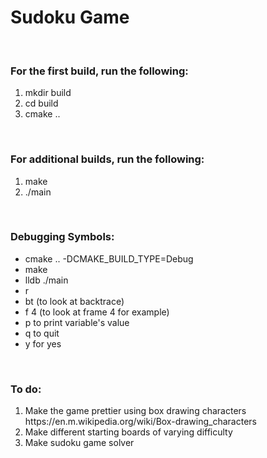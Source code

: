<h1>Sudoku Game</h1>
<br>
<h3>For the first build, run the following:</h3>
<ol>
  <li>mkdir build</li>
  <li>cd build</li>
  <li>cmake ..</li>
</ol>
<br>
<h3>For additional builds, run the following:</h3>
<ol>
  <li>make</li>
  <li>./main</li>
</ol>
<br>
<h3>Debugging Symbols:</h3>
<ul>
  <li>cmake .. -DCMAKE_BUILD_TYPE=Debug</li>
  <li>make</li>
  <li>lldb ./main</li>
  <li>r</li>
  <li>bt (to look at backtrace)</li>
  <li>f 4 (to look at frame 4 for example)</li>
  <li>p <variable> to print variable's value</li>
  <li>q to quit</li>
  <li>y for yes</li>
</ul>
<br>
<h3>To do:</h3>
<ol>
  <li>Make the game prettier using box drawing characters
https://en.m.wikipedia.org/wiki/Box-drawing_characters</li>
  <li>Make different starting boards of varying difficulty</li>
  <li>Make sudoku game solver</li>
</ol>

